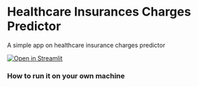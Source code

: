 # Healthcare Insurances Charges Predictor

A simple app on healthcare insurance charges predictor

[![Open in Streamlit](https://static.streamlit.io/badges/streamlit_badge_black_white.svg)](https://dsbuildfellow-ac3gn6v4ysfdjxgtwbnnn3.streamlit.app/)

### How to run it on your own machine

